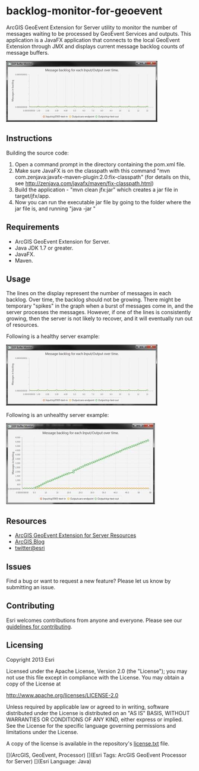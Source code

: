 # backlog-monitor-for-geoevent

ArcGIS GeoEvent Extension for Server utility to monitor the number of messages waiting to be processed by GeoEvent Services and outputs.
This application is a JavaFX application that connects to the local GeoEvent Extension through JMX and displays current message backlog counts of message buffers.


![App](backlog-for-geoevent.png?raw=true)

## Instructions

Building the source code:

1. Open a command prompt in the directory containing the pom.xml file.
2. Make sure JavaFX is on the classpath with this command "mvn com.zenjava:javafx-maven-plugin:2.0:fix-classpath"   (for details on this, see http://zenjava.com/javafx/maven/fix-classpath.html)
3. Build the application - "mvn clean jfx:jar" which creates a jar file in target/jfx/app.
4. Now you can run the executable jar file by going to the folder where the jar file is, and running "java -jar <jarfile>"

## Requirements

* ArcGIS GeoEvent Extension for Server.
* Java JDK 1.7 or greater.
* JavaFX.
* Maven.

## Usage

The lines on the display represent the number of messages in each backlog.  Over time, the backlog should not be growing.  There might be temporary
"spikes" in the graph when a burst of messages come in, and the server processes the messages.  However, if one of the lines is consistently growing,
then the server is not likely to recover, and it will eventually run out of resources.

Following is a healthy server example:

![alt text](healthy.png?raw=true)

Following is an unhealthy server example:

![alt text](unhealthy.png?raw=true)

## Resources

* [ArcGIS GeoEvent Extension for Server Resources](http://links.esri.com/geovent)
* [ArcGIS Blog](http://blogs.esri.com/esri/arcgis/)
* [twitter@esri](http://twitter.com/esri)

## Issues

Find a bug or want to request a new feature?  Please let us know by submitting an issue.

## Contributing

Esri welcomes contributions from anyone and everyone. Please see our [guidelines for contributing](https://github.com/esri/contributing).

## Licensing
Copyright 2013 Esri

Licensed under the Apache License, Version 2.0 (the "License");
you may not use this file except in compliance with the License.
You may obtain a copy of the License at

   http://www.apache.org/licenses/LICENSE-2.0

Unless required by applicable law or agreed to in writing, software
distributed under the License is distributed on an "AS IS" BASIS,
WITHOUT WARRANTIES OR CONDITIONS OF ANY KIND, either express or implied.
See the License for the specific language governing permissions and
limitations under the License.

A copy of the license is available in the repository's [license.txt](license.txt?raw=true) file.

[](ArcGIS, GeoEvent, Processor)
[](Esri Tags: ArcGIS GeoEvent Processor for Server)
[](Esri Language: Java)

